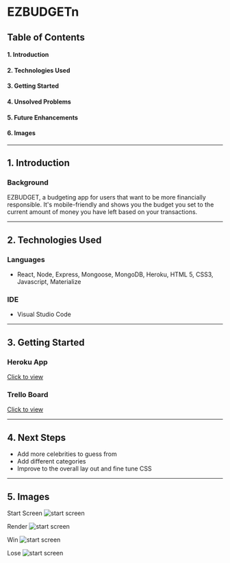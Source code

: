 # **EZBUDGETn**

## **Table of Contents**

#### 1. Introduction

#### 2. Technologies Used

#### 3. Getting Started

#### 4. Unsolved Problems

#### 5. Future Enhancements

#### 6. Images

---

## 1. **Introduction**

### Background
EZBUDGET, a budgeting app for users that want to be more financially responsible. It's mobile-friendly and shows you the budget you set to the current amount of money you have left based on your transactions.

---

## 2. **Technologies Used**

### Languages

- React, Node, Express, Mongoose, MongoDB, Heroku, HTML 5, CSS3, Javascript, Materialize

### IDE

- Visual Studio Code

---

## 3. **Getting Started**

### Heroku App
[Click to view](http://ez-budget.herokuapp.com/)

### Trello Board
[Click to view](https://trello.com/b/Q2K42RcT/ezbudget) 

---

## 4. **Next Steps**

- Add more celebrities to guess from
- Add different categories
- Improve to the overall lay out and fine tune CSS


---

## 5. **Images**
Start Screen
![start screen](/images/start.png)

Render
![start screen](/images/render.png)

Win
![start screen](/images/win.png)

Lose
![start screen](/images/lose.png)





